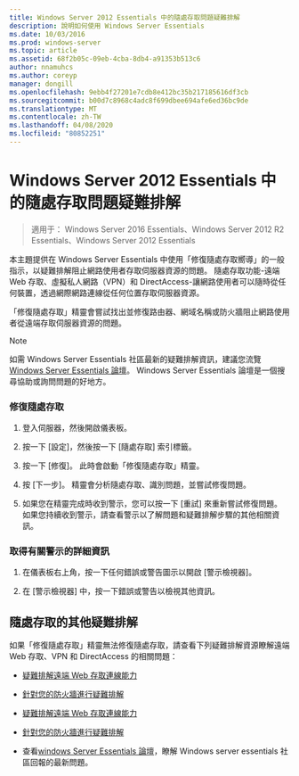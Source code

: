 ```yaml
---
title: Windows Server 2012 Essentials 中的隨處存取問題疑難排解
description: 說明如何使用 Windows Server Essentials
ms.date: 10/03/2016
ms.prod: windows-server
ms.topic: article
ms.assetid: 68f2b05c-09eb-4cba-8db4-a91353b513c6
author: nnamuhcs
ms.author: coreyp
manager: dongill
ms.openlocfilehash: 9ebb4f27201e7cdb8e412bc35b217185616df3cb
ms.sourcegitcommit: b00d7c8968c4adc8f699dbee694afe6ed36bc9de
ms.translationtype: MT
ms.contentlocale: zh-TW
ms.lasthandoff: 04/08/2020
ms.locfileid: "80852251"
---
```

# <a name="troubleshoot-anywhere-access-in-windows-server-essentials"></a>Windows Server 2012 Essentials 中的隨處存取問題疑難排解

>適用于： Windows Server 2016 Essentials、Windows Server 2012 R2 Essentials、Windows Server 2012 Essentials

本主題提供在 Windows Server Essentials 中使用「修復隨處存取嚮導」的一般指示，以疑難排解阻止網路使用者存取伺服器資源的問題。 隨處存取功能-遠端 Web 存取、虛擬私人網路（VPN）和 DirectAccess-讓網路使用者可以隨時從任何裝置，透過網際網路連線從任何位置存取伺服器資源。  
  
 「修復隨處存取」精靈會嘗試找出並修復路由器、網域名稱或防火牆阻止網路使用者從遠端存取伺服器資源的問題。  
  
> [!NOTE]
>  如需 Windows Server Essentials 社區最新的疑難排解資訊，建議您流覽[Windows Server Essentials 論壇](https://social.technet.microsoft.com/Forums/winserveressentials/threads)。 Windows Server Essentials 論壇是一個搜尋協助或詢問問題的好地方。  
  
### <a name="to-repair-anywhere-access"></a>修復隨處存取  
  
1.  登入伺服器，然後開啟儀表板。  
  
2.  按一下 [設定]，然後按一下 [隨處存取] 索引標籤。  
  
3.  按一下 [修復]。 此時會啟動「修復隨處存取」精靈。  
  
4.  按 [下一步]。 精靈會分析隨處存取、識別問題，並嘗試修復問題。  
  
5.  如果您在精靈完成時收到警示，您可以按一下 [重試] 來重新嘗試修復問題。 如果您持續收到警示，請查看警示以了解問題和疑難排解步驟的其他相關資訊。  
  
### <a name="to-get-more-information-about-an-alert"></a>取得有關警示的詳細資訊  
  
1.  在儀表板右上角，按一下任何錯誤或警告圖示以開啟 [警示檢視器]。  
  
2.  在 [警示檢視器] 中，按一下錯誤或警告以檢視其他資訊。  
  
## <a name="additional-troubleshooting-for-anywhere-access"></a>隨處存取的其他疑難排解  
 如果「修復隨處存取」精靈無法修復隨處存取，請查看下列疑難排解資源瞭解遠端 Web 存取、VPN 和 DirectAccess 的相關問題：  
  

-   [疑難排解遠端 Web 存取連線能力](Troubleshoot-Remote-Web-Access-connectivity-in-Windows-Server-Essentials.md)  
  
-   [針對您的防火牆進行疑難排解](Troubleshoot-your-firewall-in-Windows-Server-Essentials.md)  

-   [疑難排解遠端 Web 存取連線能力](../support/Troubleshoot-Remote-Web-Access-connectivity-in-Windows-Server-Essentials.md)  
  
-   [針對您的防火牆進行疑難排解](../support/Troubleshoot-your-firewall-in-Windows-Server-Essentials.md)  

  
-   查看[windows Server Essentials 論壇](https://social.technet.microsoft.com/Forums/winserveressentials/threads)，瞭解 Windows server essentials 社區回報的最新問題。

